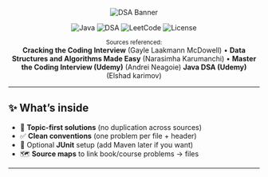 <!-- Header -->
<p align="center">
  <img src="https://capsule-render.vercel.app/api?type=waving&height=160&text=Data%20Structures%20%26%20Algorithms&fontAlign=50&fontSize=34&color=gradient&desc=Practice%20Repo%20•%20Java%20First&descAlign=50&descAlignY=75" alt="DSA Banner"/>
</p>

<p align="center">
  <img alt="Java" src="https://img.shields.io/badge/Java-21-ED8B00?style=for-the-badge&logo=openjdk&logoColor=white">
  <img alt="DSA" src="https://img.shields.io/badge/DSA-Practice-blueviolet?style=for-the-badge">
  <img alt="LeetCode" src="https://img.shields.io/badge/LeetCode-ready-FFA116?style=for-the-badge&logo=leetcode&logoColor=black">
  <img alt="License" src="https://img.shields.io/badge/Code-Original-success?style=for-the-badge">
</p>

<p align="center">
  <sub>Sources referenced:</sub><br/>
  <b>Cracking the Coding Interview</b> (Gayle Laakmann McDowell) •
  <b>Data Structures and Algorithms Made Easy</b> (Narasimha Karumanchi) •
  <b>Master the Coding Interview (Udemy)</b> (Andrei Neagoie)
  <b>Java DSA (Udemy)</b> (Elshad karimov)
</p>

---

## ✨ What’s inside

- 🧩 **Topic-first solutions** (no duplication across sources)
- ✅ **Clean conventions** (one problem per file + header)
- 🧪 Optional **JUnit** setup (add Maven later if you want)
- 🗺️ **Source maps** to link book/course problems → files

---


